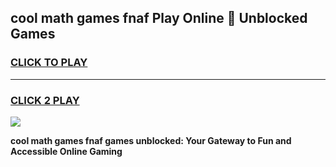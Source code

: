
## cool math games fnaf Play Online 👋 Unblocked Games
<h3>
<a href="https://news.freeplayer.one?title=cool_math_games_fnaf&ref=17CMG">CLICK TO PLAY</a></h3>
<hr>

<h3>
<a href="https://news.freeplayer.one?title=cool_math_games_fnaf&ref=17CMG">CLICK 2 PLAY</a>
  
</h3>

<a href="https://news.freeplayer.one?title=cool_math_games_fnaf&ref=17CMG/"><img src="https://clearcache.store/games.png"></a>


**cool math games fnaf games unblocked: Your Gateway to Fun and Accessible Online Gaming**
